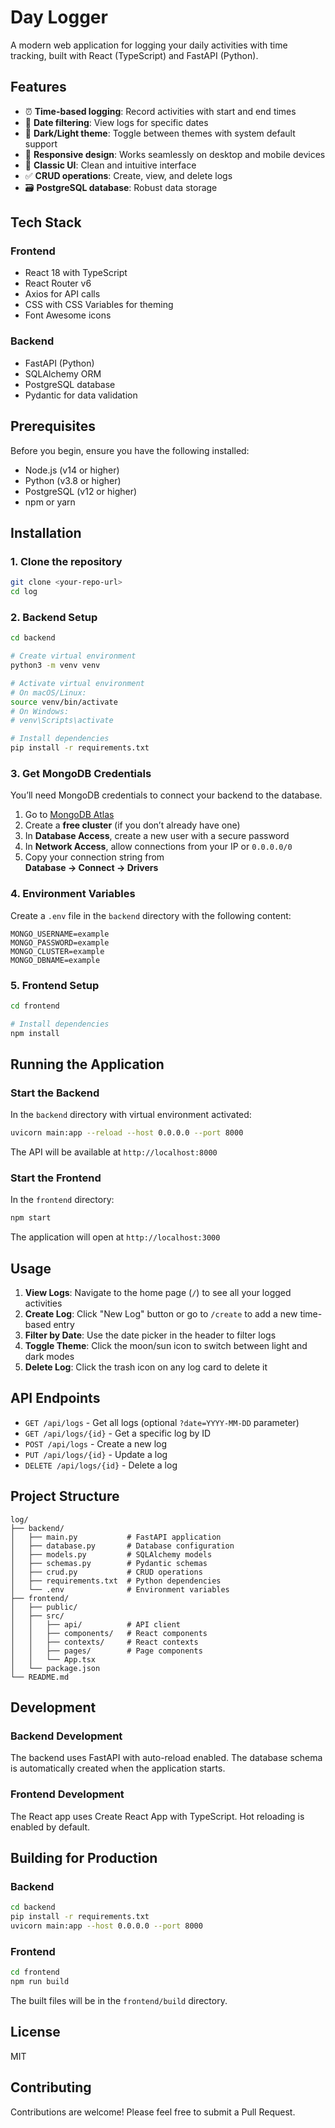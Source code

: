 # Day Logger

A modern web application for logging your daily activities with time tracking, built with React (TypeScript) and FastAPI (Python).

## Features

- ⏰ **Time-based logging**: Record activities with start and end times
- 📅 **Date filtering**: View logs for specific dates
- 🌙 **Dark/Light theme**: Toggle between themes with system default support
- 📱 **Responsive design**: Works seamlessly on desktop and mobile devices
- 🎨 **Classic UI**: Clean and intuitive interface
- ✅ **CRUD operations**: Create, view, and delete logs
- 🗃️ **PostgreSQL database**: Robust data storage

## Tech Stack

### Frontend
- React 18 with TypeScript
- React Router v6
- Axios for API calls
- CSS with CSS Variables for theming
- Font Awesome icons

### Backend
- FastAPI (Python)
- SQLAlchemy ORM
- PostgreSQL database
- Pydantic for data validation

## Prerequisites

Before you begin, ensure you have the following installed:

- Node.js (v14 or higher)
- Python (v3.8 or higher)
- PostgreSQL (v12 or higher)
- npm or yarn

## Installation

### 1. Clone the repository

```bash
git clone <your-repo-url>
cd log
```

### 2. Backend Setup

```bash
cd backend

# Create virtual environment
python3 -m venv venv

# Activate virtual environment
# On macOS/Linux:
source venv/bin/activate
# On Windows:
# venv\Scripts\activate

# Install dependencies
pip install -r requirements.txt
```

### 3. Get MongoDB Credentials

You’ll need MongoDB credentials to connect your backend to the database.

1. Go to [MongoDB Atlas](https://www.mongodb.com/cloud/atlas)
2. Create a **free cluster** (if you don’t already have one)
3. In **Database Access**, create a new user with a secure password
4. In **Network Access**, allow connections from your IP or `0.0.0.0/0`
5. Copy your connection string from  
   **Database → Connect → Drivers**

### 4. Environment Variables

Create a `.env` file in the `backend` directory with the following content:

```
MONGO_USERNAME=example
MONGO_PASSWORD=example
MONGO_CLUSTER=example
MONGO_DBNAME=example
```

### 5. Frontend Setup

```bash
cd frontend

# Install dependencies
npm install
```

## Running the Application

### Start the Backend

In the `backend` directory with virtual environment activated:

```bash
uvicorn main:app --reload --host 0.0.0.0 --port 8000
```

The API will be available at `http://localhost:8000`

### Start the Frontend

In the `frontend` directory:

```bash
npm start
```

The application will open at `http://localhost:3000`

## Usage

1. **View Logs**: Navigate to the home page (`/`) to see all your logged activities
2. **Create Log**: Click "New Log" button or go to `/create` to add a new time-based entry
3. **Filter by Date**: Use the date picker in the header to filter logs
4. **Toggle Theme**: Click the moon/sun icon to switch between light and dark modes
5. **Delete Log**: Click the trash icon on any log card to delete it

## API Endpoints

- `GET /api/logs` - Get all logs (optional `?date=YYYY-MM-DD` parameter)
- `GET /api/logs/{id}` - Get a specific log by ID
- `POST /api/logs` - Create a new log
- `PUT /api/logs/{id}` - Update a log
- `DELETE /api/logs/{id}` - Delete a log

## Project Structure

```
log/
├── backend/
│   ├── main.py           # FastAPI application
│   ├── database.py       # Database configuration
│   ├── models.py         # SQLAlchemy models
│   ├── schemas.py        # Pydantic schemas
│   ├── crud.py           # CRUD operations
│   ├── requirements.txt  # Python dependencies
│   └── .env              # Environment variables
├── frontend/
│   ├── public/
│   ├── src/
│   │   ├── api/          # API client
│   │   ├── components/   # React components
│   │   ├── contexts/     # React contexts
│   │   ├── pages/        # Page components
│   │   └── App.tsx
│   └── package.json
└── README.md
```

## Development

### Backend Development

The backend uses FastAPI with auto-reload enabled. The database schema is automatically created when the application starts.

### Frontend Development

The React app uses Create React App with TypeScript. Hot reloading is enabled by default.

## Building for Production

### Backend

```bash
cd backend
pip install -r requirements.txt
uvicorn main:app --host 0.0.0.0 --port 8000
```

### Frontend

```bash
cd frontend
npm run build
```

The built files will be in the `frontend/build` directory.

## License

MIT

## Contributing

Contributions are welcome! Please feel free to submit a Pull Request.
